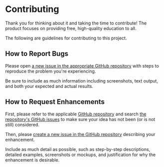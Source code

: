 # Contributing
Thank you for thinking about it and taking the time to contribute! The product focuses on providing free, high-quality education to all.

The following are guidelines for contributing to this project.

## How to Report Bugs

Please open [a new issue in the appropriate GitHub repository][new-issue] with steps to reproduce the problem you're experiencing.

Be sure to include as much information including screenshots, text output, and both your expected and actual results.

## How to Request Enhancements

First, please refer to the applicable [GitHub repository][github-repo] and search [the repository's GitHub issues][issues-list] to make sure your idea has not been (or is not still) considered.

Then, please [create a new issue in the GitHub repository][new-issue] describing your enhancement.

Include as much detail as possible, such as step-by-step descriptions, detailed examples, screenshots or mockups, and justification for why the enhancement is desirable.

[new-issue]: https://github.com/xerocodee/oauth/issues/new/choose
[github-repo]: https://github.com/xerocodee/oauth
[issues-list]: https://github.com/xerocodee/oauth/issues

